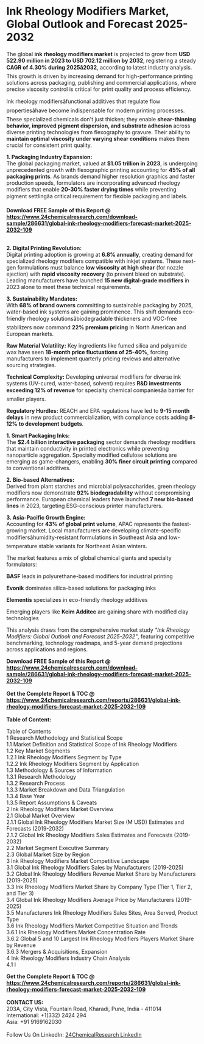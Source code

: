 <h1>Ink Rheology Modifiers Market, Global Outlook and Forecast 2025-2032</h1><p>The global <strong>ink rheology modifiers market</strong> is projected to grow from <strong>USD 522.90 million in 2023 to USD 702.12 million by 2032</strong>, registering a steady <strong>CAGR of 4.30% during 2025â2032</strong>, according to latest industry analysis. This growth is driven by increasing demand for high-performance printing solutions across packaging, publishing and commercial applications, where precise viscosity control is critical for print quality and process efficiency.</p><p>Ink rheology modifiersâfunctional additives that regulate flow propertiesâhave become indispensable for modern printing processes. These specialized chemicals don't just thicken; they enable <strong>shear-thinning behavior, improved pigment dispersion, and substrate adhesion</strong> across diverse printing technologies from flexography to gravure. Their ability to <strong>maintain optimal viscosity under varying shear conditions</strong> makes them crucial for consistent print quality.</p><p><strong>1. Packaging Industry Expansion:</strong><br>
The global packaging market, valued at <strong>$1.05 trillion in 2023</strong>, is undergoing unprecedented growth with flexographic printing accounting for <strong>45% of all packaging prints</strong>. As brands demand higher resolution graphics and faster production speeds, formulators are incorporating advanced rheology modifiers that enable <strong>20-30% faster drying times</strong> while preventing pigment settlingâa critical requirement for flexible packaging and labels.</p><div><b>Download FREE Sample of this Report @ 
            <a href="https://www.24chemicalresearch.com/download-sample/286631/global-ink-rheology-modifiers-forecast-market-2025-2032-109">
            https://www.24chemicalresearch.com/download-sample/286631/global-ink-rheology-modifiers-forecast-market-2025-2032-109</a></b></div><br><p><strong>2. Digital Printing Revolution:</strong><br>
Digital printing adoption is growing at <strong>6.8% annually</strong>, creating demand for specialized rheology modifiers compatible with inkjet systems. These next-gen formulations must balance <strong>low viscosity at high shear</strong> (for nozzle ejection) with <strong>rapid viscosity recovery</strong> (to prevent bleed on substrate). Leading manufacturers have launched <strong>15 new digital-grade modifiers</strong> in 2023 alone to meet these technical requirements.</p><p><strong>3. Sustainability Mandates:</strong><br>
With <strong>68% of brand owners</strong> committing to sustainable packaging by 2025, water-based ink systems are gaining prominence. This shift demands eco-friendly rheology solutionsâbiodegradable thickeners and VOC-free stabilizers now command <strong>22% premium pricing</strong> in North American and European markets.</p><p><strong>Raw Material Volatility:</strong> Key ingredients like fumed silica and polyamide wax have seen <strong>18-month price fluctuations of 25-40%</strong>, forcing manufacturers to implement quarterly pricing reviews and alternative sourcing strategies.</p><p><strong>Technical Complexity:</strong> Developing universal modifiers for diverse ink systems (UV-cured, water-based, solvent) requires <strong>R&amp;D investments exceeding 12% of revenue</strong> for specialty chemical companiesâa barrier for smaller players.</p><p><strong>Regulatory Hurdles:</strong> REACH and EPA regulations have led to <strong>9-15 month delays</strong> in new product commercialization, with compliance costs adding <strong>8-12% to development budgets</strong>.</p><p><strong>1. Smart Packaging Inks:</strong><br>
The <strong>$2.4 billion interactive packaging</strong> sector demands rheology modifiers that maintain conductivity in printed electronics while preventing nanoparticle aggregation. Specialty modified cellulose solutions are emerging as game-changers, enabling <strong>30% finer circuit printing</strong> compared to conventional additives.</p><p><strong>2. Bio-based Alternatives:</strong><br>
Derived from plant starches and microbial polysaccharides, green rheology modifiers now demonstrate <strong>92% biodegradability</strong> without compromising performance. European chemical leaders have launched <strong>7 new bio-based lines</strong> in 2023, targeting ESG-conscious printer manufacturers.</p><p><strong>3. Asia-Pacific Growth Engine:</strong><br>
Accounting for <strong>43% of global print volume</strong>, APAC represents the fastest-growing market. Local manufacturers are developing climate-specific modifiersâhumidity-resistant formulations in Southeast Asia and low-temperature stable variants for Northeast Asian winters.</p><p>The market features a mix of global chemical giants and specialty formulators:</p><p><strong>BASF</strong> leads in polyurethane-based modifiers for industrial printing</p><p><strong>Evonik</strong> dominates silica-based solutions for packaging inks</p><p><strong>Elementis</strong> specializes in eco-friendly rheology additives</p><p>Emerging players like <strong>Keim Additec</strong> are gaining share with modified clay technologies</p><p>This analysis draws from the comprehensive market study <em>"Ink Rheology Modifiers: Global Outlook and Forecast 2025-2032"</em>, featuring competitive benchmarking, technology roadmaps, and 5-year demand projections across applications and regions.</p><div><b>Download FREE Sample of this Report @ 
            <a href="https://www.24chemicalresearch.com/download-sample/286631/global-ink-rheology-modifiers-forecast-market-2025-2032-109">
            https://www.24chemicalresearch.com/download-sample/286631/global-ink-rheology-modifiers-forecast-market-2025-2032-109</a></b></div><br><div><b>Get the Complete Report & TOC @ 
            <a href="https://www.24chemicalresearch.com/reports/286631/global-ink-rheology-modifiers-forecast-market-2025-2032-109">
            https://www.24chemicalresearch.com/reports/286631/global-ink-rheology-modifiers-forecast-market-2025-2032-109</a></b></div><br>
            <b>Table of Content:</b><p>Table of Contents<br />
1 Research Methodology and Statistical Scope<br />
1.1 Market Definition and Statistical Scope of Ink Rheology Modifiers<br />
1.2 Key Market Segments<br />
1.2.1 Ink Rheology Modifiers Segment by Type<br />
1.2.2 Ink Rheology Modifiers Segment by Application<br />
1.3 Methodology & Sources of Information<br />
1.3.1 Research Methodology<br />
1.3.2 Research Process<br />
1.3.3 Market Breakdown and Data Triangulation<br />
1.3.4 Base Year<br />
1.3.5 Report Assumptions & Caveats<br />
2 Ink Rheology Modifiers Market Overview<br />
2.1 Global Market Overview<br />
2.1.1 Global Ink Rheology Modifiers Market Size (M USD) Estimates and Forecasts (2019-2032)<br />
2.1.2 Global Ink Rheology Modifiers Sales Estimates and Forecasts (2019-2032)<br />
2.2 Market Segment Executive Summary<br />
2.3 Global Market Size by Region<br />
3 Ink Rheology Modifiers Market Competitive Landscape<br />
3.1 Global Ink Rheology Modifiers Sales by Manufacturers (2019-2025)<br />
3.2 Global Ink Rheology Modifiers Revenue Market Share by Manufacturers (2019-2025)<br />
3.3 Ink Rheology Modifiers Market Share by Company Type (Tier 1, Tier 2, and Tier 3)<br />
3.4 Global Ink Rheology Modifiers Average Price by Manufacturers (2019-2025)<br />
3.5 Manufacturers Ink Rheology Modifiers Sales Sites, Area Served, Product Type<br />
3.6 Ink Rheology Modifiers Market Competitive Situation and Trends<br />
3.6.1 Ink Rheology Modifiers Market Concentration Rate<br />
3.6.2 Global 5 and 10 Largest Ink Rheology Modifiers Players Market Share by Revenue<br />
3.6.3 Mergers & Acquisitions, Expansion<br />
4 Ink Rheology Modifiers Industry Chain Analysis<br />
4.1 I</p><div><b>Get the Complete Report & TOC @ 
            <a href="https://www.24chemicalresearch.com/reports/286631/global-ink-rheology-modifiers-forecast-market-2025-2032-109">
            https://www.24chemicalresearch.com/reports/286631/global-ink-rheology-modifiers-forecast-market-2025-2032-109</a></b></div><br><b>CONTACT US:</b><br>
            203A, City Vista, Fountain Road, Kharadi, Pune, India - 411014<br>
            International: +1(332) 2424 294<br>
            Asia: +91 9169162030 <br><br>
            Follow Us On LinkedIn: <a href="https://www.linkedin.com/company/24chemicalresearch/">24ChemicalResearch LinkedIn</a>